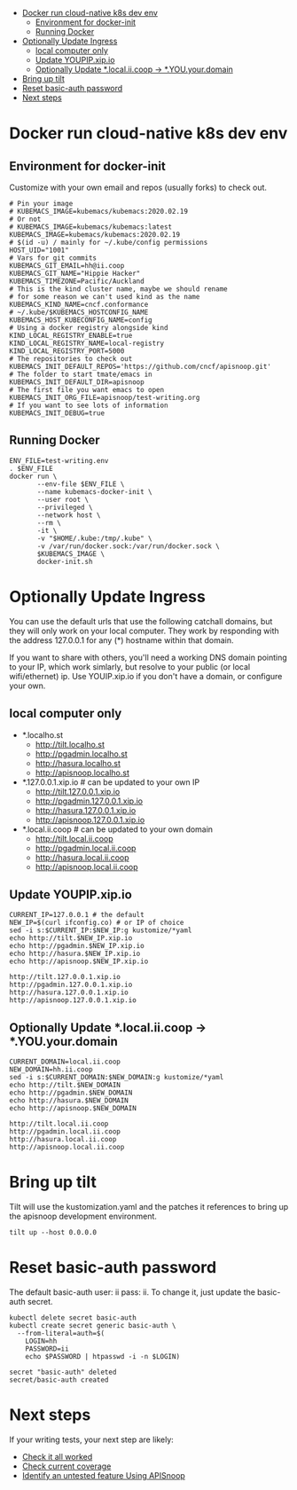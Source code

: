 - [Docker run cloud-native k8s dev env](#sec-1)
  - [Environment for docker-init](#sec-1-1)
  - [Running Docker](#sec-1-2)
- [Optionally Update Ingress](#sec-2)
  - [local computer only](#sec-2-1)
  - [Update YOUPIP.xip.io](#sec-2-2)
  - [Optionally Update \*.local.ii.coop -> \*.YOU.your.domain](#sec-2-3)
- [Bring up tilt](#sec-3)
- [Reset basic-auth password](#sec-4)
- [Next steps](#sec-5)


# Docker run cloud-native k8s dev env<a id="sec-1"></a>

## Environment for docker-init<a id="sec-1-1"></a>

Customize with your own email and repos (usually forks) to check out.

```shell
# Pin your image
# KUBEMACS_IMAGE=kubemacs/kubemacs:2020.02.19
# Or not
# KUBEMACS_IMAGE=kubemacs/kubemacs:latest
KUBEMACS_IMAGE=kubemacs/kubemacs:2020.02.19
# $(id -u) / mainly for ~/.kube/config permissions
HOST_UID="1001"
# Vars for git commits
KUBEMACS_GIT_EMAIL=hh@ii.coop
KUBEMACS_GIT_NAME="Hippie Hacker"
KUBEMACS_TIMEZONE=Pacific/Auckland
# This is the kind cluster name, maybe we should rename
# for some reason we can't used kind as the name
KUBEMACS_KIND_NAME=cncf.conformance
# ~/.kube/$KUBEMACS_HOSTCONFIG_NAME
KUBEMACS_HOST_KUBECONFIG_NAME=config
# Using a docker registry alongside kind
KIND_LOCAL_REGISTRY_ENABLE=true
KIND_LOCAL_REGISTRY_NAME=local-registry
KIND_LOCAL_REGISTRY_PORT=5000
# The repositories to check out
KUBEMACS_INIT_DEFAULT_REPOS='https://github.com/cncf/apisnoop.git'
# The folder to start tmate/emacs in
KUBEMACS_INIT_DEFAULT_DIR=apisnoop
# The first file you want emacs to open
KUBEMACS_INIT_ORG_FILE=apisnoop/test-writing.org
# If you want to see lots of information
KUBEMACS_INIT_DEBUG=true
```

## Running Docker<a id="sec-1-2"></a>

```shell
ENV_FILE=test-writing.env
. $ENV_FILE
docker run \
       --env-file $ENV_FILE \
       --name kubemacs-docker-init \
       --user root \
       --privileged \
       --network host \
       --rm \
       -it \
       -v "$HOME/.kube:/tmp/.kube" \
       -v /var/run/docker.sock:/var/run/docker.sock \
       $KUBEMACS_IMAGE \
       docker-init.sh
```

# Optionally Update Ingress<a id="sec-2"></a>

You can use the default urls that use the following catchall domains, but they will only work on your local computer. They work by responding with the address 127.0.0.1 for any (\*) hostname within that domain.

If you want to share with others, you'll need a working DNS domain pointing to your IP, which work simlarly, but resolve to your public (or local wifi/ethernet) ip. Use YOUIP.xip.io if you don't have a domain, or configure your own.

## local computer only<a id="sec-2-1"></a>

-   \*.localho.st
    -   <http://tilt.localho.st>
    -   <http://pgadmin.localho.st>
    -   <http://hasura.localho.st>
    -   <http://apisnoop.localho.st>
-   \*.127.0.0.1.xip.io # can be updated to your own IP
    -   <http://tilt.127.0.0.1.xip.io>
    -   <http://pgadmin.127.0.0.1.xip.io>
    -   <http://hasura.127.0.0.1.xip.io>
    -   <http://apisnoop.127.0.0.1.xip.io>
-   \*.local.ii.coop # can be updated to your own domain
    -   <http://tilt.local.ii.coop>
    -   <http://pgadmin.local.ii.coop>
    -   <http://hasura.local.ii.coop>
    -   <http://apisnoop.local.ii.coop>

## Update YOUPIP.xip.io<a id="sec-2-2"></a>

```shell
CURRENT_IP=127.0.0.1 # the default
NEW_IP=$(curl ifconfig.co) # or IP of choice
sed -i s:$CURRENT_IP:$NEW_IP:g kustomize/*yaml
echo http://tilt.$NEW_IP.xip.io
echo http://pgadmin.$NEW_IP.xip.io
echo http://hasura.$NEW_IP.xip.io
echo http://apisnoop.$NEW_IP.xip.io
```

    http://tilt.127.0.0.1.xip.io
    http://pgadmin.127.0.0.1.xip.io
    http://hasura.127.0.0.1.xip.io
    http://apisnoop.127.0.0.1.xip.io

## Optionally Update \*.local.ii.coop -> \*.YOU.your.domain<a id="sec-2-3"></a>

```shell
CURRENT_DOMAIN=local.ii.coop
NEW_DOMAIN=hh.ii.coop
sed -i s:$CURRENT_DOMAIN:$NEW_DOMAIN:g kustomize/*yaml
echo http://tilt.$NEW_DOMAIN
echo http://pgadmin.$NEW_DOMAIN
echo http://hasura.$NEW_DOMAIN
echo http://apisnoop.$NEW_DOMAIN
```

    http://tilt.local.ii.coop
    http://pgadmin.local.ii.coop
    http://hasura.local.ii.coop
    http://apisnoop.local.ii.coop

# Bring up tilt<a id="sec-3"></a>

Tilt will use the kustomization.yaml and the patches it references to bring up the apisnoop development environment.

```tmate
tilt up --host 0.0.0.0
```

# Reset basic-auth password<a id="sec-4"></a>

The default basic-auth user: ii pass: ii. To change it, just update the basic-auth secret.

```shell
kubectl delete secret basic-auth
kubectl create secret generic basic-auth \
  --from-literal=auth=$(
    LOGIN=hh
    PASSWORD=ii
    echo $PASSWORD | htpasswd -i -n $LOGIN)
```

    secret "basic-auth" deleted
    secret/basic-auth created

# Next steps<a id="sec-5"></a>

If your writing tests, your next step are likely:

-   [Check it all worked](./org/tickets/mock-template.md)
-   [Check current coverage](./org/tickets/mock-template.md)
-   [Identify an untested feature Using APISnoop](./org/tickets/mock-template.md)

